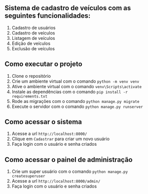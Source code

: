 ## Sistema de cadastro de veículos com as seguintes funcionalidades:

1. Cadastro de usuários
2. Cadastro de veículos
3. Listagem de veículos
4. Edição de veículos
5. Exclusão de veículos

## Como executar o projeto

1. Clone o repositório
2. Crie um ambiente virtual com o comando `python -m venv venv`
3. Ative o ambiente virtual com o comando `venv\Scripts\activate`
4. Instale as dependências com o comando `pip install -r requirements.txt`
5. Rode as migrações com o comando `python manage.py migrate`
6. Execute o servidor com o comando `python manage.py runserver`

## Como acessar o sistema

1. Acesse a url `http://localhost:8000/`
2. Clique em `Cadastrar` para criar um novo usuário
3. Faça login com o usuário e senha criados

## Como acessar o painel de administração

1. Crie um super usuário com o comando `python manage.py createsuperuser`
2. Acesse a url `http://localhost:8000/admin/`
3. Faça login com o usuário e senha criados